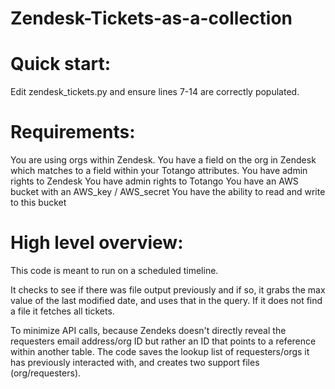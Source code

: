 # Zendesk-Tickets-as-a-collection

# Quick start: 
Edit zendesk_tickets.py and ensure lines 7-14 are correctly populated.

# Requirements:

You are using orgs within Zendesk.
You have a field on the org in Zendesk which matches to a field within your Totango attributes.
You have admin rights to Zendesk
You have admin rights to Totango
You have an AWS bucket with an AWS_key / AWS_secret
You have the ability to read and write to this bucket

# High level overview:

This code is meant to run on a scheduled timeline.

It checks to see if there was file output previously and if so, it grabs the max value of the last modified date, and uses that in the query.  If it does not find a file it fetches all tickets.

To minimize API calls, because Zendeks doesn't directly reveal the requesters email address/org ID but rather an ID that points to a reference within another table.  The code saves the lookup list of requesters/orgs it has previously interacted with, and creates two support files (org/requesters).

